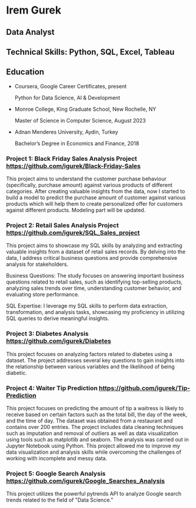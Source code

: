 # Irem Gurek 

## Data Analyst 

## Technical Skills: Python, SQL, Excel, Tableau

## Education

- Coursera, Google Career Certificates, present
  
   Python for Data Science, AI & Development
  
- Monroe College, King Graduate School, New Rochelle, NY
   
   Master of Science in Computer Science, August 2023
  
- Adnan Menderes University, Aydin, Turkey
  
   Bachelor’s Degree in Economics and Finance, 2018  


### Project 1: Black Friday Sales Analysis Project https://github.com/igurek/Black-Friday-Sales

This project aims to understand the customer purchase behaviour (specifically, purchase amount) against various products of different categories. After creating valuable insights from the data, now I started to build a model to predict the purchase amount of customer against various products which will help them to create personalized offer for customers against different products. Modeling part will be updated. 

### Project 2: Retail Sales Analysis Project https://github.com/igurek/SQL_Sales_project 

This project aims to showcase my SQL skills by analyzing and extracting valuable insights from a dataset of retail sales records. By delving into the data, I address critical business questions and provide comprehensive analysis for stakeholders.

Business Questions: The study focuses on answering important business questions related to retail sales, such as identifying top-selling products, analyzing sales trends over time, understanding customer behavior, and evaluating store performance.

SQL Expertise: I leverage my SQL skills to perform data extraction, transformation, and analysis tasks, showcasing my proficiency in utilizing SQL queries to derive meaningful insights.


### Project 3: Diabetes Analysis https://github.com/igurek/Diabetes

This project focuses on analyzing factors related to diabetes using a dataset. The project addresses several key questions to gain insights into the relationship between various variables and the likelihood of being diabetic.


### Project 4: Waiter Tip Prediction https://github.com/igurek/Tip-Prediction 

This project focuses on predicting the amount of tip a waitress is likely to receive based on certain factors such as the total bill, the day of the week, and the time of day. The dataset was obtained from a restaurant and contains over 200 entries. The project includes data cleaning techniques such as imputation and removal of outliers as well as data visualization using tools such as matplotlib and seaborn. The analysis was carried out in Jupyter Notebook using Python. This project allowed me to improve my data visualization and analysis skills while overcoming the challenges of working with incomplete and messy data.


### Project 5: Google Search Analysis https://github.com/igurek/Google_Searches_Analysis 

This project utilizes the powerful pytrends API to analyze Google search trends related to the field of "Data Science."
